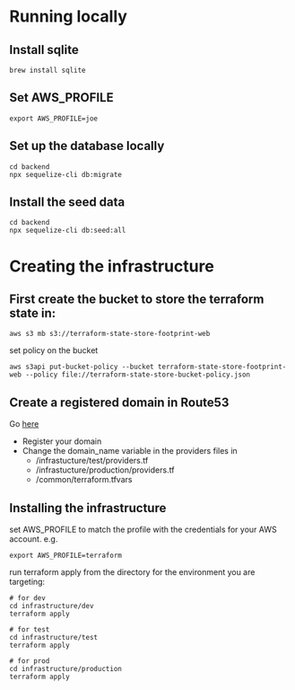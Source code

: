 # Running locally

## Install sqlite

```
brew install sqlite
```

## Set AWS_PROFILE

```
export AWS_PROFILE=joe
```

## Set up the database locally

```
cd backend
npx sequelize-cli db:migrate
```

## Install the seed data

```
cd backend
npx sequelize-cli db:seed:all
```

# Creating the infrastructure

## First create the bucket to store the terraform state in:

```
aws s3 mb s3://terraform-state-store-footprint-web
```

set policy on the bucket

```
aws s3api put-bucket-policy --bucket terraform-state-store-footprint-web --policy file://terraform-state-store-bucket-policy.json
```

## Create a registered domain in Route53

Go [here](https://us-east-1.console.aws.amazon.com/route53/home#DomainListing:)

- Register your domain
- Change the domain_name variable in the providers files in
  - /infrastucture/test/providers.tf
  - /infrastucture/production/providers.tf
  - /common/terraform.tfvars

## Installing the infrastructure

set AWS_PROFILE to match the profile with the credentials for your AWS account. e.g.

```
export AWS_PROFILE=terraform
```

run terraform apply from the directory for the environment you are targeting:

```
# for dev
cd infrastructure/dev
terraform apply

# for test
cd infrastructure/test
terraform apply

# for prod
cd infrastructure/production
terraform apply
```
